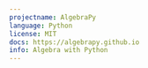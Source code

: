 ```yaml
---
projectname: AlgebraPy
language: Python
license: MIT
docs: https://algebrapy.github.io
info: Algebra with Python
---
```


